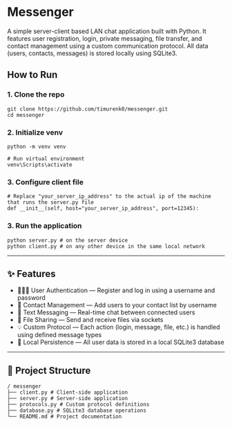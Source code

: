 # Messenger

A simple server-client based LAN chat application built with Python. It features user registration, login, private messaging, file transfer, and contact management using a custom communication protocol. All data (users, contacts, messages) is stored locally using SQLite3.

## How to Run

### 1. Clone the repo
```
git clone https://github.com/timurenk0/messenger.git
cd messenger
```

### 2. Initialize venv 
```
python -m venv venv

# Run virtual environment
venv\Scripts\activate
```

### 3. Configure client file
```
# Replace "your_server_ip_address" to the actual ip of the machine that runs the server.py file
def __init__(self, host="your_server_ip_address", port=12345):
```

### 3. Run the application
```
python server.py # on the server device
python client.py # on any other device in the same local network
```

---

## ✨ Features

- 🧑‍🤝‍🧑 User Authentication — Register and log in using a username and password
- 📇 Contact Management — Add users to your contact list by username
- 💬 Text Messaging — Real-time chat between connected users
- 📁 File Sharing — Send and receive files via sockets
- 💡 Custom Protocol — Each action (login, message, file, etc.) is handled using defined message types
- 💾 Local Persistence — All user data is stored in a local SQLite3 database

---

## 📁 Project Structure

```
/ messenger
├── client.py # Client-side application
├── server.py # Server-side application
├── protocols.py # Custom protocol definitions
├── database.py # SQLite3 database operations
└── README.md # Project documentation
```